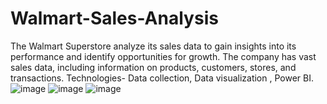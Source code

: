 # Walmart-Sales-Analysis
The Walmart Superstore analyze its sales data to gain insights into its performance and identify opportunities for growth. The company has vast sales data, including information on products, customers, stores, and transactions. Technologies- Data collection, Data visualization , Power BI.
![image](https://github.com/shru078/Walmart-Sales-Analysis/assets/122980571/b5f083d2-668d-4879-9d26-30b5f8cd5da7)
![image](https://github.com/shru078/Walmart-Sales-Analysis/assets/122980571/f497cf04-3fdc-4301-88dc-c3802c3e2ef6)
![image](https://github.com/shru078/Walmart-Sales-Analysis/assets/122980571/a102bacf-12c4-4e9b-ae1f-a39574610ede)


